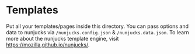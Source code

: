 # Templates

Put all your templates/pages inside this directory. You can pass options and data to nunjucks via `/nunjucks.config.json` & `/nunjucks.data.json`. To learn more about the nunjucks template engine, visit https://mozilla.github.io/nunjucks/.